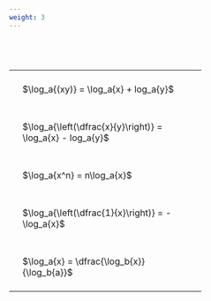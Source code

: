 ```yaml
---
weight: 3
---
```


#  
<br>
<style type="text/css">
#T_792b3 th.col_heading {
  text-align: left;
  font-size: 1em;
}
#T_792b3 td {
  text-align: left;
  font-size: 1em;
  padding: 1.5em;
}
#T_792b3_row0_col0, #T_792b3_row1_col0, #T_792b3_row2_col0, #T_792b3_row3_col0, #T_792b3_row4_col0 {
  width: 300px;
  white-space: pre-wrap;
}
</style>
<table id="T_792b3">
  <thead>
  </thead>
  <tbody>
    <tr>
      <td id="T_792b3_row0_col0" class="data row0 col0" >$\log_a{(xy)} = \log_a{x} + log_a{y}$</td>
    </tr>
    <tr>
      <td id="T_792b3_row1_col0" class="data row1 col0" >$\log_a{\left(\dfrac{x}{y}\right)} = \log_a{x} - log_a{y}$</td>
    </tr>
    <tr>
      <td id="T_792b3_row2_col0" class="data row2 col0" >$\log_a{x^n} = n\log_a{x}$</td>
    </tr>
    <tr>
      <td id="T_792b3_row3_col0" class="data row3 col0" >$\log_a{\left(\dfrac{1}{x}\right)} = -\log_a{x}$</td>
    </tr>
    <tr>
      <td id="T_792b3_row4_col0" class="data row4 col0" >$\log_a{x} = \dfrac{\log_b{x}}{\log_b{a}}$</td>
    </tr>
  </tbody>
</table>
